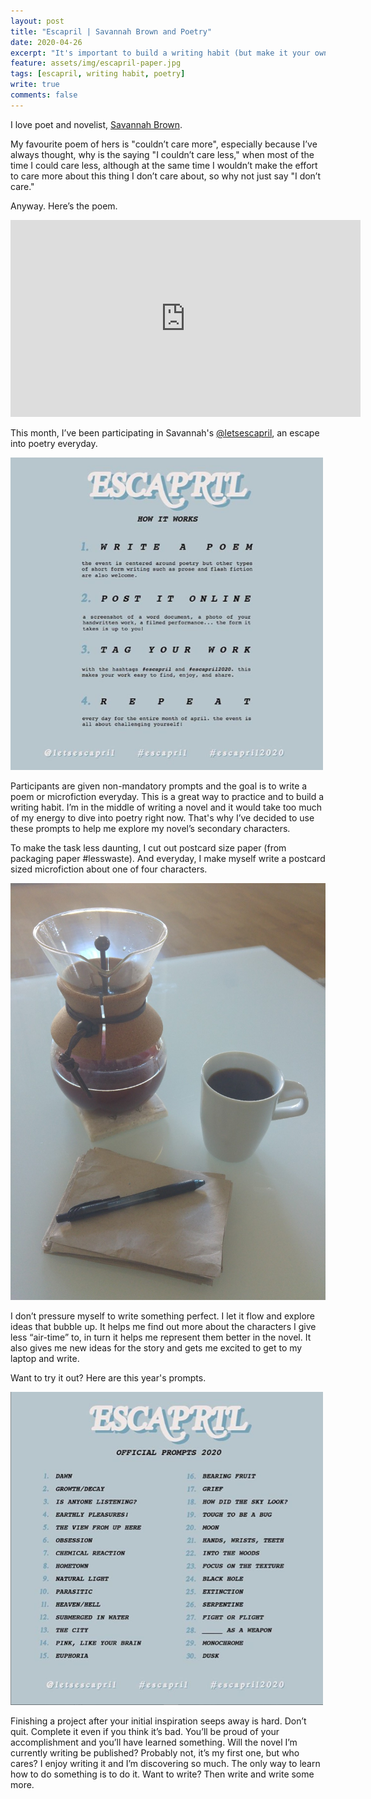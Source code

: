 ```yaml
---	
layout: post	
title: "Escapril | Savannah Brown and Poetry"	
date: 2020-04-26	
excerpt: "It's important to build a writing habit (but make it your own)"	
feature: assets/img/escapril-paper.jpg
tags: [escapril, writing habit, poetry]	
write: true	
comments: false	
---	
```

I love poet and novelist, <a target="_blank" href="https://www.savbrown.com/home">Savannah Brown</a>.

My favourite poem of hers is "couldn’t care more", especially because I’ve always thought, why is the saying "I couldn’t care less," when most of the time I could care less, although at the same time I wouldn’t make the effort to care more about this thing I don’t care about, so why not just say "I don’t care."

Anyway. Here’s the poem.

<iframe width="560" height="315" src="https://www.youtube.com/embed/oou9kMR6ZrQ" frameborder="0" allow="accelerometer; autoplay; encrypted-media; gyroscope; picture-in-picture" allowfullscreen></iframe>  


This month, I’ve been participating in Savannah's <a target="_blank" href="https://www.instagram.com/letsescapril/?hl=en">@letsescapril</a>, an escape into poetry everyday.

<a target="_blank" href="https://www.instagram.com/p/B9POqUml1Tx/?utm_source=ig_web_copy_link">![What is escapril](/assets/img/whatisescapril.png)</a>

Participants are given non-mandatory prompts and the goal is to write a poem or microfiction everyday. This is a great way to practice and to build a writing habit. I’m in the middle of writing a novel and it would take too much of my energy to dive into poetry right now. That's why I’ve decided to use these prompts to help me explore my novel’s secondary characters.

To make the task less daunting, I cut out postcard size paper (from packaging paper #lesswaste). And everyday, I make myself write a postcard sized microfiction about one of four characters.

![Postcard sized paper for microfiction](/assets/img/escapril-paper.jpg)

I don’t pressure myself to write something perfect. I let it flow and explore ideas that bubble up. It helps me find out more about the characters I give less “air-time” to, in turn it helps me represent them better in the novel. It also gives me new ideas for the story and gets me excited to get to my laptop and write.

Want to try it out? Here are this year's prompts.

<a target="_blank" href="https://www.instagram.com/p/B9NKz36FYD5/?utm_source=ig_web_copy_link">![Escapril 2020 Prompts](/assets/img/escaprilprompts2020.png)</a>

Finishing a project after your initial inspiration seeps away is hard. Don’t quit. Complete it even if you think it’s bad. You’ll be proud of your accomplishment and you’ll have learned something. Will the novel I’m currently writing be published? Probably not, it’s my first one, but who cares? I enjoy writing it and I’m discovering so much. The only way to learn how to do something is to do it. Want to write? Then write and write some more.
